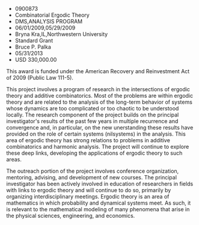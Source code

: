
* 0900873
* Combinatorial Ergodic Theory
* DMS,ANALYSIS PROGRAM
* 06/01/2009,05/29/2009
* Bryna Kra,IL,Northwestern University
* Standard Grant
* Bruce P. Palka
* 05/31/2013
* USD 330,000.00

This award is funded under the American Recovery and Reinvestment Act of 2009
(Public Law 111-5).

This project involves a program of research in the intersections of ergodic
theory and additive combinatorics. Most of the problems are within ergodic
theory and are related to the analysis of the long-term behavior of systems
whose dynamics are too complicated or too chaotic to be understood locally. The
research component of the project builds on the principal investigator's results
of the past few years in multiple recurrence and convergence and, in particular,
on the new unerstanding these results have provided on the role of certain
systems (nilsystems) in the analysis. This area of ergodic theory has strong
relations to problems in additive combinatorics and harmonic analysis. The
project will continue to explore these deep links, developing the applications
of ergodic theory to such areas.

The outreach portion of the project involves conference organization, mentoring,
advising, and development of new courses. The principal investigator has been
actively involved in education of researchers in fields with links to ergodic
theory and will continue to do so, primarily by organizing interdisciplinary
meetings. Ergodic theory is an area of mathematics in which probability and
dynamical systems meet. As such, it is relevant to the mathematical modeling of
many phenomena that arise in the physical sciences, engineering, and economics.
